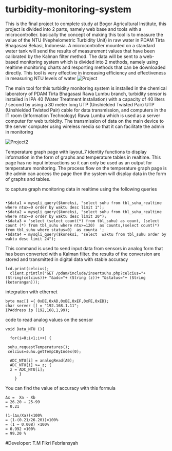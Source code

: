 # turbidity-monitoring-system

This is the final project to complete study at Bogor Agricultural Institute, this project is divided into 2 parts, namely web base and tools with a microcontroller. basically the concept of making this tool is to measure the value of the NTU (Nephelometric Turbidity Unit) in raw water in PDAM Tirta Bhagasasi Bekasi, Indonesia. A microcontroller mounted on a standard water tank will send the results of measurement values that have been calibrated by the Kalman filter method. The data will be sent to a web-based monitoring system which is divided into 2 methods, namely using realtime monitoring charts and resporting methods that can be downloaded directly. This tool is very effective in increasing efficiency and effectiveness in measuring NTU levels of water
![Project](http://4.bp.blogspot.com/-Q5Yw8JOQcro/XhSmxtIjDCI/AAAAAAAAADE/_UtPD0YYS2E4C55FQd-hJEBCSKsbcPpTACK4BGAYYCw/s1600/Picture1cc.png)

The main tool for this turbidity monitoring system is installed in the chemical laboratory of PDAM Tirta Bhagasasi Rawa Lumbu branch, turbidity sensor is installed in IPA 40 (Water Treatment Installation) with a capacity of 40 liters / second by using a 30 meter long UTP (Unshielded Twisted Pair) UTP (Unshielded Twisted Pair) cable for data transmission, and computers in the IT room (Information Technology) Rawa Lumbu which is used as a server computer for web turbidity. The transmission of data on the main device to the server computer using wireless media so that it can facilitate the admin in monitoring

![Project2](http://3.bp.blogspot.com/-H5E0OlKVGJc/XhSmUzjBeoI/AAAAAAAAAC4/euJr8mOVs2U0f9VBwbDc42TeyM-FKXVLQCK4BGAYYCw/s1600/Picture1d.png)


Temperature graph page with layout_7 identity functions to display information in the form of graphs and temperature tables in realtime. This page has no input interactions so it can only be used as an output for temperature monitoring. The process flow on the temperature graph page is the admin can access the page then the system will display data in the form of graphs and tables.

to capture graph monitoring data in realtime using the following queries
```

•$data1 = mysqli_query($koneksi, "select suhu from tbl_suhu_realtime  where ntu>=0 order by waktu desc limit 1");
•$data2 = mysqli_query($koneksi, "select suhu from tbl_suhu_realtime where ntu>=0 order by waktu desc limit 20");
•$data3 = 'select (select count(*) from tbl_suhu) as count, (select count (*) from tbl_suhu where ntu>=120)  as counts,(select count(*) from tbl_suhu where status=0)  as counta ';
•$data4 = mysqli_query($koneksi, "select  waktu from tbl_suhu order by waktu desc limit 24");
```

This command is used to send input data from sensors in analog form that has been converted with a Kalman filter. the results of the conversion are stored and transmitted in digital data with stable accuracy
```
lcd.print(celcius);
  client.println("GET /pdam/include/insertsuhu.php?celcius="+(String(celcius))+ "&adc="+ (String (z))+ "&status="+ (String (keterangan)));
```
integration with ethernet
```
byte mac[] ={ 0xDE,0xAD,0xBE,0xEF,0xFE,0xED};
char server [] = "192.168.1.11";
IPAddress ip (192,168,1,99); 
```

code to read analog values on the sensor
```
void Data_NTU (){ 

  for(i=0;i<1;i++) {

 suhu.requestTemperatures(); 
 celcius=suhu.getTempCByIndex(0);
 
  ADC_NTU[i] = analogRead(A0);              
  ADC_NTU[i] >= z; {
  z = ADC_NTU[i];  
      } 
    }
```

You can find the value of accuracy with this formula
```
Δx =  Xa - Xb
= 26.20 – 25-99
= 0.21

(1-(∆x/Xa))×100%
= (1-(0.21/26.20))×100%
= (1 – 0.008) ×100%
= 0.992 ×100%
= 99.20 %
```
#Developer: T.M Fikri Febriansyah
